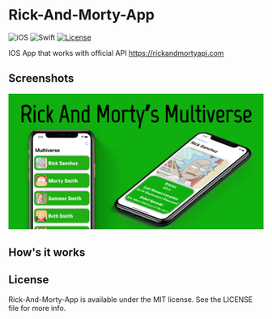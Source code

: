 # Rick-And-Morty-App
![iOS](https://img.shields.io/badge/iOS-14%20-blue)
![Swift](https://img.shields.io/badge/Swift-5-orange?logo=Swift&logoColor=white)
[![License](https://img.shields.io/github/license/romanrakhlin/Rick-And-Morty-App)](https://github.com/romanrakhlin/Rick-And-Morty-App/blob/master/LICENSE)

IOS App that works with official API https://rickandmortyapi.com

## Screenshots
<p float="left">
  <img src="/mocks.jpg" />
</p>

## How's it works


## License
Rick-And-Morty-App is available under the MIT license. See the LICENSE file for more info.
